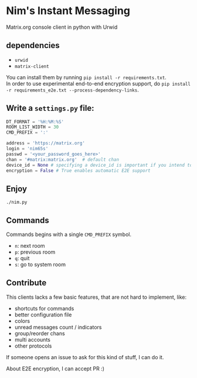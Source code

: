 # Nim's Instant Messaging

Matrix.org console client in python with Urwid

## dependencies

- `urwid`
- `matrix-client`

You can install them by running `pip install -r requirements.txt`.  
In order to use experimental end-to-end encryption support, do `pip install -r requirements_e2e.txt --process-dependency-links`.

## Write a `settings.py` file:

```python
DT_FORMAT = '%H:%M:%S'
ROOM_LIST_WIDTH = 30
CMD_PREFIX = ':'

address = 'https://matrix.org'
login = 'nim65s'
passwd = '<your_password_goes_here>'
chan = '#matrix:matrix.org'  # default chan
device_id = None # specifying a device_id is important if you intend to use E2E
encryption = False # True enables automatic E2E support
```

## Enjoy

`./nim.py`

## Commands

Commands begins with a single `CMD_PREFIX` symbol.

- `n`: next room
- `p`: previous room
- `q`: quit
- `s`: go to system room

## Contribute

This clients lacks a few basic features, that are not hard to implement, like:

- shortcuts for commands
- better configuration file
- colors
- unread messages count / indicators
- group/reorder chans
- multi accounts
- other protocols

If someone opens an issue to ask for this kind of stuff, I can do it.

About E2E encryption, I can accept PR :)
